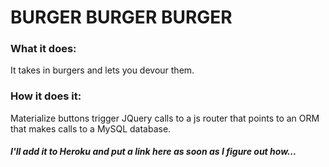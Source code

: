 # BURGER BURGER BURGER

### What it does:
It takes in burgers and lets you devour them.

### How it does it:
Materialize buttons trigger JQuery calls to a js router that points to an ORM that makes calls to a MySQL database.

##### I'll add it to Heroku and put a link here as soon as I figure out how...